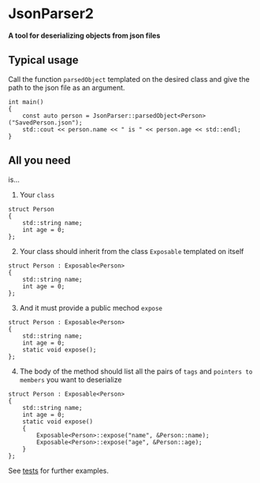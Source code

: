 <h1><a id="JsonParser2_0"></a>JsonParser2</h1>
<p><strong>A tool for deserializing objects from json files</strong></p>
<h2><a id="Typical_usage_3"></a>Typical usage</h2>
<p>Call the function <code>parsedObject</code> templated on the desired class and give the path to the json file as an argument.</p>
<pre><code>int main()
{
    const auto person = JsonParser::parsedObject&lt;Person&gt;(&quot;SavedPerson.json&quot;);
    std::cout &lt;&lt; person.name &lt;&lt; &quot; is &quot; &lt;&lt; person.age &lt;&lt; std::endl;
}
</code></pre>
<h2><a id="All_you_need_13"></a>All you need</h2>
<p>is…</p>
<ol>
<li>Your <code>class</code></li>
</ol>
<pre><code>struct Person
{
    std::string name;
    int age = 0;
};
</code></pre>
<ol start="2">
<li>Your class should inherit from the class <code>Exposable</code> templated on itself</li>
</ol>
<pre><code>struct Person : Exposable&lt;Person&gt;
{
    std::string name;
    int age = 0;
};
</code></pre>
<ol start="3">
<li>And it must provide a public mechod <code>expose</code></li>
</ol>
<pre><code>struct Person : Exposable&lt;Person&gt;
{
    std::string name;
    int age = 0;
    static void expose();
};
</code></pre>
<ol start="4">
<li>The body of the method should list all the pairs of <code>tags</code> and <code>pointers to members</code> you want to deserialize</li>
</ol>
<pre><code>struct Person : Exposable&lt;Person&gt;
{
    std::string name;
    int age = 0;
    static void expose()
    {
        Exposable&lt;Person&gt;::expose(&quot;name&quot;, &amp;Person::name);
        Exposable&lt;Person&gt;::expose(&quot;age&quot;, &amp;Person::age);
    }
};
</code></pre>
<p>See <a href="https://github.com/nestoroprysk/JsonParser2/blob/master/Tests/BasicTests.cpp">tests</a> for further examples.</p>
